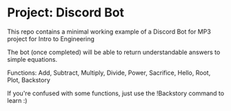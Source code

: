 # Project: Discord Bot

This repo contains a minimal working example of a Discord Bot for MP3 project for Intro to Engineering

The bot (once completed) will be able to return understandable answers to simple equations.

Functions: Add, Subtract, Multiply, Divide, Power, Sacrifice, Hello, Root, Plot, Backstory

If you're confused with some functions, just use the !Backstory command to learn :)